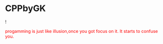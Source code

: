 # CPPbyGK
! <p style='color:red;'>progamming is just like illusion,once you got focus on it. It starts to confuse you.</p>
